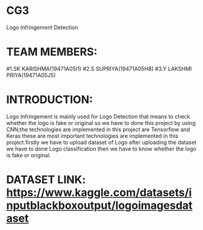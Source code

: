 # CG3
Logo Infringement Detection
# TEAM MEMBERS:
 
 #1.SK KARISHMA(19471A05I1)
 #2.S SUPRIYA(19471A05H8)
 #3.Y LAKSHMI PRIYA(19471A05J5)
# INTRODUCTION:
   Logo Infringement is mainly
used for Logo Detection that means
to check whether the logo is fake or
original so we have to done this project
by using CNN;the technologies are
implemented in this project are
Tensorflow and Keras these are most
important technologies are
implemented in this project.firstly we
have to upload dataset of Logo after
uploading the dataset we have to done
Logo classification then we have to
know whether the logo is fake or original.
# DATASET LINK: https://www.kaggle.com/datasets/inputblackboxoutput/logoimagesdataset
